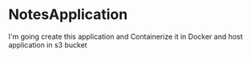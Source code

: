 # NotesApplication
I'm going create this application and Containerize it in Docker and host application in s3 bucket 
